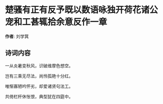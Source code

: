 # 楚骚有正有反予既以数语咏独开荷花诸公宠和工甚辄拾余意反作一章

**作者**: 刘学箕

## 诗词内容

一从炎暑变秋风，识破维摩色想空。

岂有三乘无尽法，尚怜孤艳十分红。

唯惭寡陋吟怀劣，却爱诸贤句法工。

共倚栏杆休怅恨，典型犹在四筵中。

